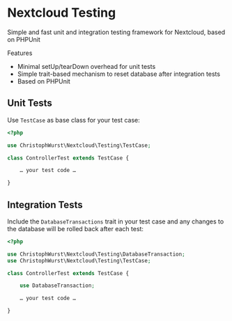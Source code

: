 # Nextcloud Testing

Simple and fast unit and integration testing framework for Nextcloud, based on PHPUnit

Features
* Minimal setUp/tearDown overhead for unit tests
* Simple trait-based mechanism to reset database after integration tests
* Based on PHPUnit

## Unit Tests

Use ``TestCase`` as base class for your test case:

```php
<?php

use ChristophWurst\Nextcloud\Testing\TestCase;

class ControllerTest extends TestCase {

    … your test code …

}
```

## Integration Tests

Include the `DatabaseTransactions` trait in your test case and any changes to the database will be rolled back after each test:

```php
<?php

use ChristophWurst\Nextcloud\Testing\DatabaseTransaction;
use ChristophWurst\Nextcloud\Testing\TestCase;

class ControllerTest extends TestCase {

    use DatabaseTransaction;

    … your test code …

}
```
